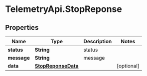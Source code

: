 # TelemetryApi.StopReponse

## Properties

Name | Type | Description | Notes
------------ | ------------- | ------------- | -------------
**status** | **String** | status | 
**message** | **String** | message | 
**data** | [**StopReponseData**](StopReponseData.md) |  | [optional] 


